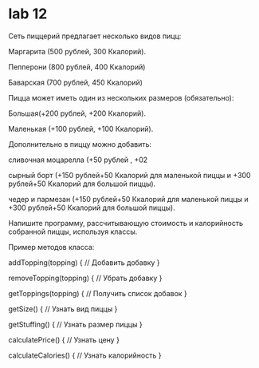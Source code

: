 # lab 12
Cеть пиццерий предлагает несколько видов пицц:

Маргарита (500 рублей, 300 Ккалорий).

Пепперони (800 рублей, 400 Ккалорий)

Баварская (700 рублей, 450 Ккалорий)

Пицца может иметь один из нескольких размеров (обязательно):

Большая(+200 рублей, +200 Ккалорий).

Маленькая (+100 рублей, +100 Ккалорий).

Дополнительно в пиццу можно добавить:

сливочная моцарелла (+50 рублей , +02

сырный борт (+150 рублей+50 Ккалорий для маленькой пиццы и +300 рублей+50 Ккалорий для большой пиццы).

чедер и пармезан  (+150 рублей+50 Ккалорий для маленькой пиццы и +300 рублей+50 Ккалорий для большой пиццы).


Напишите программу, рассчитывающую стоимость и калорийность собранной пиццы, используя классы.

Пример методов класса:

addTopping(topping) {   // Добавить добавку }

removeTopping(topping) { // Убрать добавку }

getToppings(topping) {  // Получить список добавок }

getSize() {             // Узнать вид пиццы }

getStuffing() {         // Узнать размер пиццы }

calculatePrice() {      // Узнать цену }

calculateCalories() {   // Узнать калорийность }

